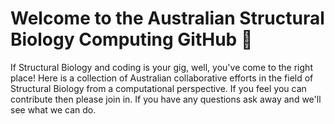 # Welcome to the Australian Structural Biology Computing GitHub 👋
If Structural Biology and coding is your gig, well, you've come to the right place!
Here is a collection of Australian collaborative efforts in the field of Structural Biology from a computational perspective. 
If you feel you can contribute then please join in.
If you have any questions ask away and we'll see what we can do.



<!--

**Here are some ideas to get you started:**

🙋‍♀️ A short introduction - what is your organization all about?
🌈 Contribution guidelines - how can the community get involved?
👩‍💻 Useful resources - where can the community find your docs? Is there anything else the community should know?
🍿 Fun facts - what does your team eat for breakfast?
🧙 Remember, you can do mighty things with the power of [Markdown](https://docs.github.com/github/writing-on-github/getting-started-with-writing-and-formatting-on-github/basic-writing-and-formatting-syntax)
-->

